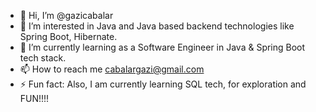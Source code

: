 - 👋 Hi, I’m @gazicabalar
- 👀 I’m interested in Java and Java based backend technologies like Spring Boot, Hibernate.
- 🌱 I’m currently learning as a Software Engineer in Java & Spring Boot tech stack.
- 📫 How to reach me cabalargazi@gmail.com
- ⚡ Fun fact: Also, I am currently learning SQL tech, for exploration and FUN!!!!

<!---
gazicabalar/gazicabalar is a ✨ special ✨ repository because its `README.md` (this file) appears on your GitHub profile.
You can click the Preview link to take a look at your changes.
--->
